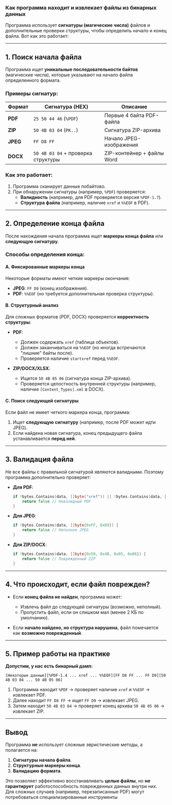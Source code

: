 ### **Как программа находит и извлекает файлы из бинарных данных**

Программа использует **сигнатуры (магические числа)** файлов и дополнительные проверки структуры, чтобы определить начало и конец файла. Вот как это работает:

---

## **1. Поиск начала файла**
Программа ищет **уникальные последовательности байтов** (магические числа), которые указывают на начало файла определенного формата.

### **Примеры сигнатур:**
| Формат  | Сигнатура (HEX)                     | Описание                     |
|---------|------------------------------------|-----------------------------|
| **PDF** | `25 50 44 46` (`%PDF`)             | Первые 4 байта PDF-файла    |
| **ZIP** | `50 4B 03 04` (`PK..`)             | Сигнатура ZIP-архива        |
| **JPEG**| `FF D8 FF`                         | Начало JPEG-изображения     |
| **DOCX**| `50 4B 03 04` + проверка структуры | ZIP-контейнер + файлы Word  |

### **Как это работает:**
1. Программа сканирует данные побайтово.
2. При обнаружении сигнатуры (например, `%PDF`) проверяется:
   - **Валидность** (например, для PDF проверяется версия `%PDF-1.7`).
   - **Структура файла** (например, наличие `xref` и `%%EOF` в PDF).

---

## **2. Определение конца файла**
После нахождения начала программа ищет **маркеры конца файла** или **следующую сигнатуру**.

### **Способы определения конца:**
#### **A. Фиксированные маркеры конца**
Некоторые форматы имеют четкие маркеры окончания:
- **JPEG**: `FF D9` (конец изображения).
- **PDF**: `%%EOF` (но требуется дополнительная проверка структуры).

#### **B. Структурный анализ**
Для сложных форматов (PDF, DOCX) проверяется **корректность структуры**:
- **PDF**:
  - Должен содержать `xref` (таблица объектов).
  - Должен заканчиваться на `%%EOF` (но иногда встречаются "лишние" байты после).
  - Проверяется наличие `startxref` перед `%%EOF`.

- **ZIP/DOCX/XLSX**:
  - Ищется `50 4B 05 06` (сигнатура конца ZIP-архива).
  - Проверяется целостность внутренней структуры (например, наличие `[Content_Types].xml` в DOCX).

#### **C. Поиск следующей сигнатуры**
Если файл не имеет четкого маркера конца, программа:
1. Ищет **следующую сигнатуру** (например, после PDF может идти JPEG).
2. Если найдена новая сигнатура, конец предыдущего файла устанавливается **перед ней**.

---

## **3. Валидация файла**
Не все файлы с правильной сигнатурой являются валидными. Поэтому программа дополнительно проверяет:
- **Для PDF**:
  ```go
  if !bytes.Contains(data, []byte("xref")) || !bytes.Contains(data, []byte("%%EOF")) {
      return false // Невалидный PDF
  }
  ```
- **Для JPEG**:
  ```go
  if !bytes.Contains(data, []byte{0xFF, 0xD9}) {
      return false // Неполное JPEG
  }
  ```
- **Для ZIP/DOCX**:
  ```go
  if !bytes.Contains(data, []byte{0x50, 0x4B, 0x05, 0x06}) {
      return false // Поврежденный ZIP
  }
  ```

---

## **4. Что происходит, если файл поврежден?**
- Если **конец файла не найден**, программа может:
  - Извлечь файл до следующей сигнатуры (возможно, неполный).
  - Пропустить файл, если он слишком мал (менее 2 КБ по умолчанию).

- Если **начало найдено, но структура нарушена**, файл помечается как **возможно поврежденный**.

---

## **5. Пример работы на практике**
**Допустим, у нас есть бинарный дамп:**
```
[Некоторые данные][%PDF-1.4 ... xref ... %%EOF][FF D8 FF ... FF D9][50 4B 03 04 ... 50 4B 05 06]
```
1. Программа находит `%PDF` → проверяет наличие `xref` и `%%EOF` → извлекает PDF.
2. Далее находит `FF D8 FF` → ищет `FF D9` → извлекает JPEG.
3. Затем находит `50 4B 03 04` → проверяет конец архива `50 4B 05 06` → извлекает ZIP.

---

## **Вывод**
Программа **не** использует сложные эвристические методы, а полагается на:
1. **Сигнатуры начала файла**.
2. **Структурные маркеры конца**.
3. **Валидацию формата**.

Это позволяет эффективно восстанавливать **целые файлы**, но **не гарантирует** работоспособность поврежденных данных внутри них. Для сложных случаев (например, перезаписанные PDF) могут потребоваться специализированные инструменты

